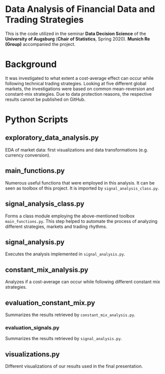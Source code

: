 # Data Analysis of Financial Data and Trading Strategies
 
 This is the code utilized in the seminar **Data Decision Science** of the **University of Augsburg** (**Chair of Statistics**, Spring 2020). **Munich Re (Group)** accompanied the project.

# Background

It was investigated to what extent a cost-average effect can occur while following technical trading strategies. Looking at five different global markets, the investigations were based on common mean-reversion and constant-mix strategies. Due to data protection reasons, the respective results cannot be published on GitHub. 

# Python Scripts

 ## exploratory_data_analysis.py
 EDA of market data: first visualizations and data transformations (e.g. currency conversion).

 ## main_functions.py
 Numerous useful functions that were employed in this analysis. It can be seen as toolbox of this project. It is imported by `signal_analysis_class.py`.

 ## signal_analysis_class.py
 Forms a class module employing the above-mentioned toolbox `main_functions.py`. This step helped to automate the process of analyzing different strategies, markets and trading rhythms.
  
 ## signal_analysis.py
 Executes the analysis implemented in `signal_analysis.py`.

 ## constant_mix_analysis.py
 Analyzes if a cost-average can occur while following different constant mix strategies.

 ## evaluation_constant_mix.py
 Summarizes the results retrieved by `constant_mix_analysis.py`.

 ### evaluation_signals.py
 Summarizes the results retrieved by `signal_analysis.py`.
 
 ## visualizations.py
 Different visualizations of our results used in the final presentation.
